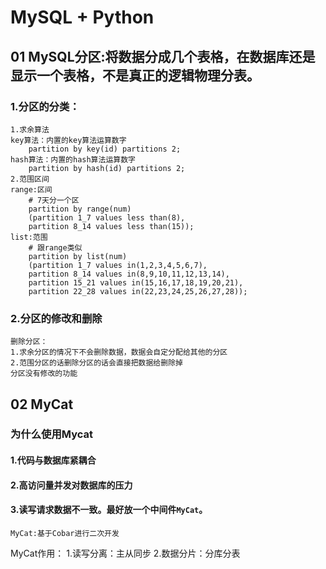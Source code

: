 # MySQL + Python
## 01 MySQL分区:将数据分成几个表格，在数据库还是显示一个表格，不是真正的逻辑物理分表。
### 1.分区的分类：
    1.求余算法
    key算法：内置的key算法运算数字
        partition by key(id) partitions 2;
    hash算法：内置的hash算法运算数字
        partition by hash(id) partitions 2;
    2.范围区间
    range:区间
        # 7天分一个区
        partition by range(num)
        (partition 1_7 values less than(8),
        partition 8_14 values less than(15));
    list:范围
        # 跟range类似
        partition by list(num)
        (partition 1_7 values in(1,2,3,4,5,6,7),
        partition 8_14 values in(8,9,10,11,12,13,14),
        partition 15_21 values in(15,16,17,18,19,20,21),
        partition 22_28 values in(22,23,24,25,26,27,28));
### 2.分区的修改和删除
    删除分区：
    1.求余分区的情况下不会删除数据，数据会自定分配给其他的分区
    2.范围分区的话删除分区的话会直接把数据给删除掉
    分区没有修改的功能
## 02 MyCat
### 为什么使用Mycat
#### 1.代码与数据库紧耦合
#### 2.高访问量并发对数据库的压力
#### 3.读写请求数据不一致。最好放一个中间件`MyCat`。
    MyCat:基于Cobar进行二次开发
MyCat作用：
    1.读写分离：主从同步
    2.数据分片：分库分表
